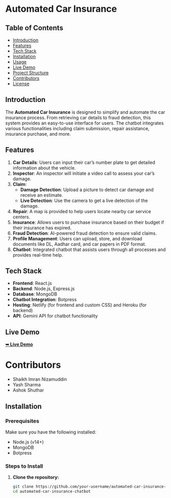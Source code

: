 # Automated Car Insurance 

## Table of Contents
- [Introduction](#introduction)
- [Features](#features)
- [Tech Stack](#tech-stack)
- [Installation](#installation)
- [Usage](#usage)
- [Live Demo](#live-demo)
- [Project Structure](#project-structure)
- [Contributors](#contributors)
- [License](#license)

## Introduction
The **Automated Car Insurance** is designed to simplify and automate the car insurance process. From retrieving car details to fraud detection, this system provides an easy-to-use interface for users. The chatbot integrates various functionalities including claim submission, repair assistance, insurance purchase, and more.

## Features
1. **Car Details**: Users can input their car’s number plate to get detailed information about the vehicle.
2. **Inspector**: An inspector will initiate a video call to assess your car’s damage.
3. **Claim**:
   - **Damage Detection**: Upload a picture to detect car damage and receive an estimate.
   - **Live Detection**: Use the camera to get a live detection of the damage.
4. **Repair**: A map is provided to help users locate nearby car service centers.
5. **Insurance**: Allows users to purchase insurance based on their budget if their insurance has expired.
6. **Fraud Detection**: AI-powered fraud detection to ensure valid claims.
7. **Profile Management**: Users can upload, store, and download documents like DL, Aadhar card, and car papers in PDF format.
8. **Chatbot**: Integrated chatbot that assists users through all processes and provides real-time help.

## Tech Stack
- **Frontend**: React.js
- **Backend**: Node.js, Express.js
- **Database**: MongoDB
- **Chatbot Integration**: Botpress
- **Hosting**: Netlify (for frontend and custom CSS) and Heroku (for backend)
- **API**: Gemini API for chatbot functionality

## Live Demo
 <a href="https://automated-car-insurance-startup.netlify.app/"><strong>➥ Live Demo</strong></a>

# Contributors
- Shaikh Imran Nizamuddin
- Yash Sharma
- Ashok Shuthar


## Installation

### Prerequisites
Make sure you have the following installed:
- Node.js (v14+)
- MongoDB
- Botpress

### Steps to Install

1. **Clone the repository:**
   ```bash
   git clone https://github.com/your-username/automated-car-insurance-chatbot.git
   cd automated-car-insurance-chatbot
